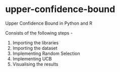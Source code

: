 # upper-confidence-bound
Upper Confidence Bound in Python and R

Consists of the following steps -

1. Importing the libraries
2. Importing the dataset
3. Implementing Random Selection
4. Implementing UCB
5. Visualising the results
